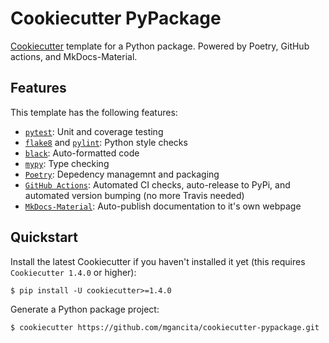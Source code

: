 # Cookiecutter PyPackage

[Cookiecutter](https://github.com/cookiecutter/cookiecutter) template for a Python package. Powered by Poetry, GitHub actions, and MkDocs-Material.

## Features
This template has the following features:
  - [`pytest`](https://github.com/pytest-dev/pytest): Unit and coverage testing
  - [`flake8`](https://github.com/PyCQA/flake8) and [`pylint`](https://github.com/PyCQA/pylint): Python style checks
  - [`black`](https://github.com/psf/black): Auto-formatted code
  - [`mypy`](https://github.com/python/mypy): Type checking
  - [`Poetry`](https://github.com/python-poetry/poetry): Depedency managemnt and packaging
  - [`GitHub Actions`](https://github.com/features/actions): Automated CI checks, auto-release to PyPi, and automated version bumping (no more Travis needed)
  - [`MkDocs-Material`](https://github.com/squidfunk/mkdocs-material): Auto-publish documentation to it's own webpage

## Quickstart
Install the latest Cookiecutter if you haven't installed it yet (this requires
`Cookiecutter 1.4.0` or higher):

`$ pip install -U cookiecutter>=1.4.0`

Generate a Python package project:

`$ cookiecutter https://github.com/mgancita/cookiecutter-pypackage.git`

